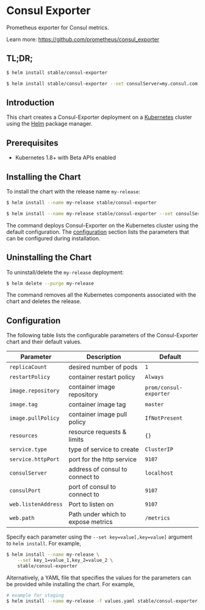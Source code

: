 # Consul Exporter

Prometheus exporter for Consul metrics.

Learn more: https://github.com/prometheus/consul_exporter

## TL;DR;

```bash
$ helm install stable/consul-exporter
```

```bash
$ helm install stable/consul-exporter --set consulServer=my.consul.com --set consulPort=8500
```

## Introduction

This chart creates a Consul-Exporter deployment on a
[Kubernetes](http://kubernetes.io) cluster using the [Helm](https://helm.sh) package manager.

## Prerequisites

- Kubernetes 1.8+ with Beta APIs enabled

## Installing the Chart

To install the chart with the release name `my-release`:

```bash
$ helm install --name my-release stable/consul-exporter
```

```bash
$ helm install --name my-release stable/consul-exporter --set consulServer=my.consul.com --set consulPort=8500
```

The command deploys Consul-Exporter on the Kubernetes cluster using the
default configuration. The [configuration](#configuration) section lists the parameters that can be configured during installation.

## Uninstalling the Chart

To uninstall/delete the `my-release` deployment:

```bash
$ helm delete --purge my-release
```
The command removes all the Kubernetes components associated with the chart and deletes the release.

## Configuration

The following table lists the configurable parameters of the
Consul-Exporter chart and their default values.

Parameter                           | Description                          | Default
----------------------------------- | ------------------------------------ | --------------------------------
`replicaCount`                      | desired number of pods               | `1`
`restartPolicy`                     | container restart policy             | `Always`
`image.repository`                  | container image repository           | `prom/consul-exporter`
`image.tag`                         | container image tag                  | `master`
`image.pullPolicy`                  | container image pull policy          | `IfNotPresent`
`resources`                         | resource requests & limits           | `{}`
`service.type`                      | type of service to create            | `ClusterIP`
`service.httpPort`                  | port for the http service            | `9107`
`consulServer`                      | address of consul to connect to      | `localhost`
`consulPort`                        | port of consul to connect to         | `9107`
`web.listenAddress`                 | Port to listen on                    | `9107`
`web.path`                          | Path under which to expose metrics   | `/metrics`

Specify each parameter using the `--set key=value[,key=value]` argument to
`helm install`. For example,

```bash
$ helm install --name my-release \
    --set key_1=value_1,key_2=value_2 \
    stable/consul-exporter
```

Alternatively, a YAML file that specifies the values for the parameters can be
provided while installing the chart. For example,

```bash
# example for staging
$ helm install --name my-release -f values.yaml stable/consul-exporter
```
